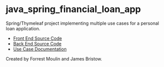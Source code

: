 # java_spring_financial_loan_app
Spring/Thymeleaf project implementing multiple use cases for a personal loan application. 
<ul>
  <li>
    <a href="https://github.com/ffm5113/java_spring_financial_loan_app/tree/master/src/main/resources">Front End Source Code</a>
  </li>
    <li>
      <a href="https://github.com/ffm5113/java_spring_financial_loan_app/tree/master/src/main/java/com/example/ist412se_group1_efinance">Back End Source Code</a>
  </li>
    <li>
      <a href="https://github.com/ffm5113/java_spring_financial_loan_app/blob/master/Forrest_Moulin_eFinance_Spring_Thymeleaf_App_Example.pdf">Use Case Documentation</a>
  </li>
  </ul>
Created by Forrest Moulin and James Bristow. 
